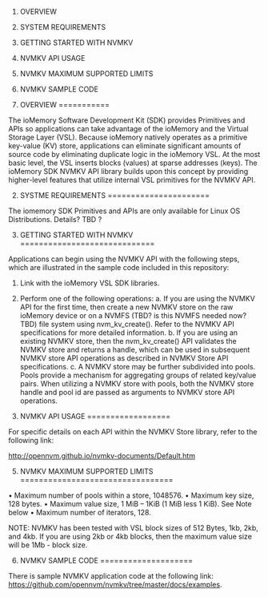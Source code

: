 1. OVERVIEW
2. SYSTEM REQUIREMENTS
3. GETTING STARTED WITH NVMKV
4. NVMKV API USAGE
5. NVMKV MAXIMUM SUPPORTED LIMITS
6. NVMKV SAMPLE CODE


1. OVERVIEW
===========

The ioMemory Software Development Kit (SDK) provides Primitives and APIs so applications can take advantage of the ioMemory and the Virtual Storage Layer (VSL). Because ioMemory natively operates as a primitive key-value (KV) store, applications can eliminate significant amounts of source code by eliminating duplicate logic in the ioMemory VSL. At the most basic level, the VSL inserts blocks (values) at sparse addresses (keys). The ioMemory SDK NVMKV API library builds upon this concept by providing higher-level features that utilize internal VSL primitives for the NVMKV API.



2. SYSTME REQUIREMENTS
======================


The iomemory SDK Primitives and APIs are only available for Linux OS Distributions.  Details? TBD ?



3. GETTING STARTED WITH NVMKV
=============================

Applications can begin using the NVMKV API with the following steps, which are illustrated in the sample code included in this repository:

1.  Link with the ioMemory VSL SDK libraries.
2.	Perform one of the following operations:
	a.	If you are using the NVMKV API for the first time, then create a new NVMKV store on the raw ioMemory device or on a NVMFS (TBD? is this NVMFS needed now? TBD) file system using nvm_kv_create(). Refer to the NVMKV API specifications for more detailed information. 
	b.	If you are using an existing NVMKV store, then the nvm_kv_create() API validates the NVMKV store and returns a handle, which can be used in subsequent NVMKV store API operations as described in NVMKV Store API specifications.
	c.	A NVMKV store may be further subdivided into pools. Pools provide a mechanism for aggregating groups of related key/value pairs. When utilizing a NVMKV store with pools, both the NVMKV store handle and pool id are passed as arguments to NVMKV store API operations.



4. NVMKV API USAGE
==================

For specific details on each API within the NVMKV Store library, refer to the following link:

http://opennvm.github.io/nvmkv-documents/Default.htm





5. NVMKV MAXIMUM SUPPORTED LIMITS
=================================

•	Maximum number of pools within a store, 1048576.
•	Maximum key size, 128 bytes.
•	Maximum value size, 1 MiB – 1KiB (1 MiB less 1 KiB). See Note below
•	Maximum number of iterators, 128.

NOTE: NVMKV has been tested with VSL block sizes of 512 Bytes, 1kb, 2kb, and 4kb.  If you are using 2kb or 4kb blocks, then the maximum value size will be 1Mb - block size.



6. NVMKV SAMPLE CODE
====================

There is sample NVMKV application code at the following link: https://github.com/opennvm/nvmkv/tree/master/docs/examples.



